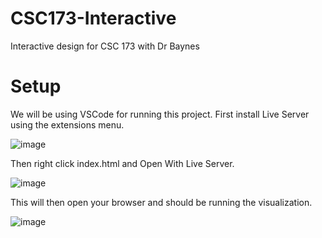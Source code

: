# CSC173-Interactive
Interactive design for CSC 173 with Dr Baynes

# Setup

We will be using VSCode for running this project. First install Live Server using the extensions menu.

![image](https://user-images.githubusercontent.com/39971693/199818995-d84bfa44-e474-4a0e-a5e8-15cd93e22698.png)

Then right click index.html and Open With Live Server.

![image](https://user-images.githubusercontent.com/39971693/199819047-b473269a-d26f-4428-8123-84c70a8fb964.png)
 
 This will then open your browser and should be running the visualization.
 
 ![image](https://user-images.githubusercontent.com/39971693/199819201-58fd420c-65b3-46e4-bf13-2c29f0f961e2.png)
